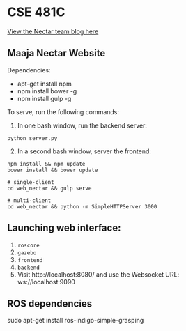 # CSE 481C
[View the Nectar team blog here](https://cse481team1.tumblr.com/)

## Maaja Nectar Website
Dependencies:
* apt-get install npm
* npm install bower -g
* npm install gulp -g

To serve, run the following commands:
1. In one bash window, run the backend server:
```
python server.py
```
2. In a second bash window, server the frontend:
```
npm install && npm update
bower install && bower update

# single-client
cd web_nectar && gulp serve

# multi-client
cd web_nectar && python -m SimpleHTTPServer 3000
```

## Launching web interface:
1. `roscore`
2. `gazebo`
3. `frontend`
4. `backend`
5. Visit http://localhost:8080/ and use the Websocket URL: ws://localhost:9090

## ROS dependencies
sudo apt-get install ros-indigo-simple-grasping

